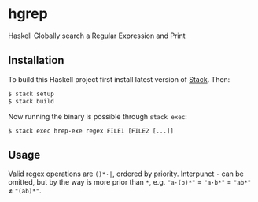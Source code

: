 # hgrep
Haskell Globally search a Regular Expression and Print

## Installation
To build this Haskell project first install latest version of [Stack](https://www.haskellstack.org/). Then:
```bash
$ stack setup
$ stack build
```
Now running the binary is possible through `stack exec`:
```
$ stack exec hrep-exe regex FILE1 [FILE2 [...]]
```

## Usage
Valid regex operations are `()*·|`, ordered by priority. Interpunct `·` can be omitted, but by the way is more prior than `*`, e.g.
`"a·(b)*"` = `"a·b*"` = `"ab*"` ≠ `"(ab)*"`.
